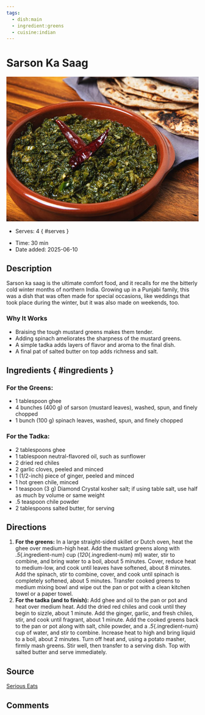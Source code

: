 ```yaml
---
tags:
  - dish:main
  - ingredient:greens
  - cuisine:indian
---
```

<!-- Tags can have colon, but no space around it -->

# Sarson Ka Saag

![Recipe picture](../images/20220629-Saag-Amanda-Suarez-11-fe1d799e7c4740aa90c43bc2c7e69921.JPG)

<!-- Serves has to be a single number, no dashes, but text is allowed after the
number (e.g., 24 cookies) -->
- Serves: 4
{ #serves }
<!-- Time is not parsed, so anything can be input here, and additional
values can be added (e.g., "active time", "cooking time", etc) -->
- Time: 30 min
- Date added: 2025-06-10

## Description
Sarson ka saag is the ultimate comfort food, and it recalls for me the bitterly cold winter months of northern India. Growing up in a Punjabi family, this was a dish that was often made for special occasions, like weddings that took place during the winter, but it was also made on weekends, too. 

### Why It Works
- Braising the tough mustard greens makes them tender.
- Adding spinach ameliorates the sharpness of the mustard greens.
- A simple tadka adds layers of flavor and aroma to the final dish.
- A final pat of salted butter on top adds richness and salt.
## Ingredients { #ingredients }

<!-- Decimals are allowed, fractions are not. For ranges, use only a single dash
and no spaces between the numbers. -->

### For the Greens:
- 1 tablespoon ghee
- 4 bunches (400 g) of sarson (mustard leaves), washed, spun, and finely chopped
- 1 bunch (100 g) spinach leaves, washed, spun, and finely chopped

### For the Tadka:
- 2 tablespoons ghee
- 1 tablespoon neutral-flavored oil, such as sunflower
- 2 dried red chiles
- 2 garlic cloves, peeled and minced
- 1 (1/2-inch) piece of ginger, peeled and minced
- 1 hot green chile, minced
- 1 teaspoon (3 g) Diamond Crystal kosher salt; if using table salt, use half as much by volume or same weight
- .5 teaspoon chile powder
- 2 tablespoons salted butter, for serving

## Directions

<!-- If you have a direction that refers to a number of some ingredient, wrap
the number in asterisks and add `{.ingredient-num}` afterwards. For example,
write `Add 2 Tbsp oil to pan` as `Add *2*{.ingredient-num} to pan`. This allows
us to properly change the number when changing the serves value. -->

1. **For the greens:** In a large straight-sided skillet or Dutch oven, heat the ghee over medium-high heat. Add the mustard greens along with *.5*{.ingredient-num} cup (*120*{.ingredient-num} ml) water, stir to combine, and bring water to a boil, about 5 minutes. Cover, reduce heat to medium-low, and cook until leaves have softened, about 8 minutes. Add the spinach, stir to combine, cover, and cook until spinach is completely softened, about 5 minutes. Transfer cooked greens to medium mixing bowl and wipe out the pan or pot with a clean kitchen towel or a paper towel.
2. **For the tadka (and to finish):** Add ghee and oil to the pan or pot and heat over medium heat. Add the dried red chiles and cook until they begin to sizzle, about 1 minute. Add the ginger, garlic, and fresh chiles, stir, and cook until fragrant, about 1 minute. Add the cooked greens back to the pan or pot along with salt, chile powder, and a *.5*{.ingredient-num} cup of water, and stir to combine. Increase heat to high and bring liquid to a boil, about 2 minutes. Turn off heat and, using a potato masher, firmly mash greens. Stir well, then transfer to a serving dish. Top with salted butter and serve immediately.

## Source

[Serious Eats](https://www.seriouseats.com/sarson-ka-saag-recipe-5705197)

## Comments
